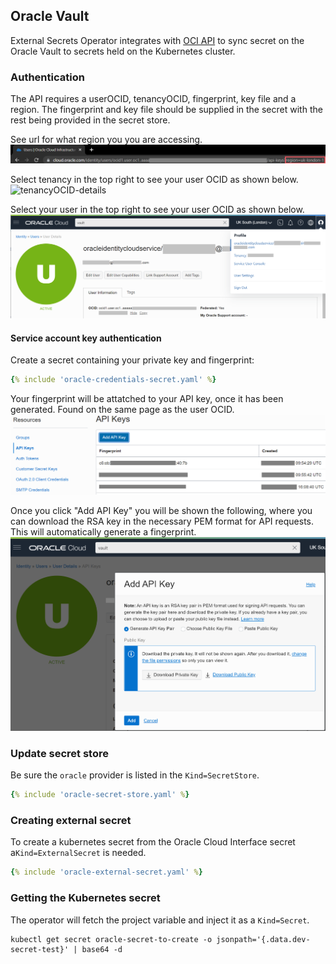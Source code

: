 ## Oracle Vault

External Secrets Operator integrates with [OCI API](https://github.com/oracle/oci-go-sdk) to sync secret on the Oracle Vault to secrets held on the Kubernetes cluster.

### Authentication

The API requires a userOCID, tenancyOCID, fingerprint, key file and a region. The fingerprint and key file should be supplied in the secret with the rest being provided in the secret store.

See url for what region you you are accessing.
![userOCID-details](./pictures/screenshot_region.png)

Select tenancy in the top right to see your user OCID as shown below.
![tenancyOCID-details](./pictures/tenancy.png)

Select your user in the top right to see your user OCID as shown below.
![region-details](./pictures/screenshot_user_OCID.png)


#### Service account key authentication

Create a secret containing your private key and fingerprint:

```yaml
{% include 'oracle-credentials-secret.yaml' %}
```

Your fingerprint will be attatched to your API key, once it has been generated. Found on the same page as the user OCID.
![fingerprint-details](./pictures/screenshot_fingerprint.png)

Once you click "Add API Key" you will be shown the following, where you can download the RSA key in the necessary PEM format for API requests.
This will automatically generate a fingerprint.
![API-key-details](./pictures/screenshot_API_key.png)

### Update secret store
Be sure the `oracle` provider is listed in the `Kind=SecretStore`.

```yaml
{% include 'oracle-secret-store.yaml' %}
```

### Creating external secret

To create a kubernetes secret from the Oracle Cloud Interface secret a`Kind=ExternalSecret` is needed.

```yaml
{% include 'oracle-external-secret.yaml' %}
```


### Getting the Kubernetes secret
The operator will fetch the project variable and inject it as a `Kind=Secret`.
```
kubectl get secret oracle-secret-to-create -o jsonpath='{.data.dev-secret-test}' | base64 -d
```
